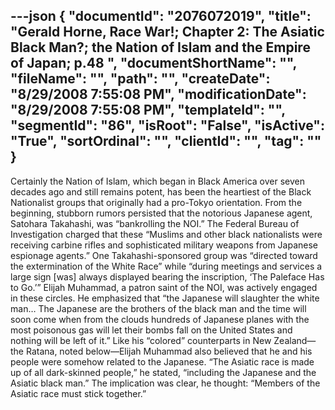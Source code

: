 ---json
{
  "documentId": "2076072019",
  "title": "Gerald Horne, Race War!; Chapter 2: The Asiatic Black Man?; the Nation of Islam and the Empire of Japan; p.48 ",
  "documentShortName": "",
  "fileName": "",
  "path": "",
  "createDate": "8/29/2008 7:55:08 PM",
  "modificationDate": "8/29/2008 7:55:08 PM",
  "templateId": "",
  "segmentId": "86",
  "isRoot": "False",
  "isActive": "True",
  "sortOrdinal": "",
  "clientId": "",
  "tag": ""
}
---

Certainly the Nation of Islam, which began in Black America over seven decades ago and still remains potent, has been the heartiest of the Black Nationalist groups that originally had a pro-Tokyo orientation. From the beginning, stubborn rumors persisted that the notorious Japanese agent, Satohara Takahashi, was “bankrolling the NOI.” The Federal Bureau of Investigation charged  that these “Muslims and other black nationalists were receiving carbine rifles and sophisticated military weapons from Japanese espionage agents.” One Takahashi-sponsored group was “directed toward the extermination of the White Race” while “during meetings and services a large sign [was] always displayed bearing the inscription, ‘The Paleface Has to Go.’” Elijah Muhammad, a patron saint of the NOI, was actively engaged in these circles. He emphasized that “the Japanese will slaughter the white man… The Japanese are the brothers of the black man and the time will soon come when from the clouds hundreds of Japanese planes with the most poisonous gas will let their bombs fall on the United States and nothing will be left of it.” Like his “colored” counterparts in New Zealand—the Ratana, noted below—Elijah Muhammad also believed that he and his people were somehow related to the Japanese. “The Asiatic race is made up of all dark-skinned people,” he stated, “including the Japanese and the Asiatic black man.” The implication was clear, he thought: “Members of the Asiatic race must stick together.”
